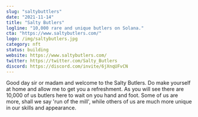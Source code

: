 ```yaml
---
slug: "saltybuttlers"
date: "2021-11-14"
title: "Salty Butlers"
logline: "10,000 rare and unique butlers on Solana."
cta: "https://www.saltybutlers.com/"
logo: /img/saltybutlers.jpg
category: nft
status: building
website: https://www.saltybutlers.com/
twitter: https://twitter.com/Salty_Butlers
discord: https://discord.com/invite/6jXnqUFvCN
---
```


Good day sir or madam and welcome to the Salty Butlers. Do make yourself at home and allow me to get you a refreshment. As you will see there are 10,000 of us butlers here to wait on you hand and foot. Some of us are more, shall we say 'run of the mill', while others of us are much more unique in our skills and appearance.

